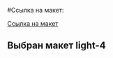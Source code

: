 #Ссылка на макет:

[Ссылка на макет](https://www.figma.com/file/6FMWkB94wE7KTkcCgUXtnC/Дипломный-проект?type=design&node-id=1-2798&mode=design&t=shilSCxVu2OACtEG-0)

## Выбран макет **light-4**